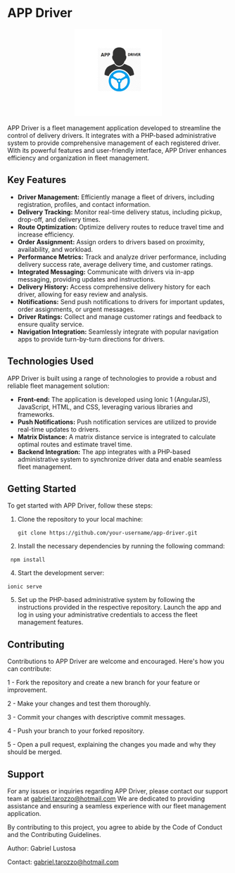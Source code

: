 # APP Driver

<p align="center">
<img src="https://github.com/gabrieltarozzo/APP-Driver-Ionic/blob/master/MyApp/resources/icon.png" alt="Logo do Aplicativo" width="200">
</p>

APP Driver is a fleet management application developed to streamline the control of delivery drivers. It integrates with a PHP-based administrative system to provide comprehensive management of each registered driver. With its powerful features and user-friendly interface, APP Driver enhances efficiency and organization in fleet management.

## Key Features

- **Driver Management:** Efficiently manage a fleet of drivers, including registration, profiles, and contact information.
- **Delivery Tracking:** Monitor real-time delivery status, including pickup, drop-off, and delivery times.
- **Route Optimization:** Optimize delivery routes to reduce travel time and increase efficiency.
- **Order Assignment:** Assign orders to drivers based on proximity, availability, and workload.
- **Performance Metrics:** Track and analyze driver performance, including delivery success rate, average delivery time, and customer ratings.
- **Integrated Messaging:** Communicate with drivers via in-app messaging, providing updates and instructions.
- **Delivery History:** Access comprehensive delivery history for each driver, allowing for easy review and analysis.
- **Notifications:** Send push notifications to drivers for important updates, order assignments, or urgent messages.
- **Driver Ratings:** Collect and manage customer ratings and feedback to ensure quality service.
- **Navigation Integration:** Seamlessly integrate with popular navigation apps to provide turn-by-turn directions for drivers.

## Technologies Used

APP Driver is built using a range of technologies to provide a robust and reliable fleet management solution:

- **Front-end:** The application is developed using Ionic 1 (AngularJS), JavaScript, HTML, and CSS, leveraging various libraries and frameworks.
- **Push Notifications:** Push notification services are utilized to provide real-time updates to drivers.
- **Matrix Distance:** A matrix distance service is integrated to calculate optimal routes and estimate travel time.
- **Backend Integration:** The app integrates with a PHP-based administrative system to synchronize driver data and enable seamless fleet management.

## Getting Started

To get started with APP Driver, follow these steps:

1. Clone the repository to your local machine:

   ```shell
   git clone https://github.com/your-username/app-driver.git

2.  Install the necessary dependencies by running the following command:

  ```shell
   npm install
```
4.  Start the development server:

   ```shell
   ionic serve
```
5.  Set up the PHP-based administrative system by following the instructions provided in the respective repository.
    Launch the app and log in using your administrative credentials to access the fleet management features.

## Contributing

Contributions to APP Driver are welcome and encouraged. Here's how you can contribute:

1 - Fork the repository and create a new branch for your feature or improvement.

2 - Make your changes and test them thoroughly.

3 - Commit your changes with descriptive commit messages.

4 - Push your branch to your forked repository.

5 - Open a pull request, explaining the changes you made and why they should be merged.

## Support

For any issues or inquiries regarding APP Driver, please contact our support team at gabriel.tarozzo@hotmail.com We are dedicated to providing assistance and ensuring a seamless experience with our fleet management application.

By contributing to this project, you agree to abide by the Code of Conduct and the Contributing Guidelines.

Author: Gabriel Lustosa

Contact: gabriel.tarozzo@hotmail.com


   


   


